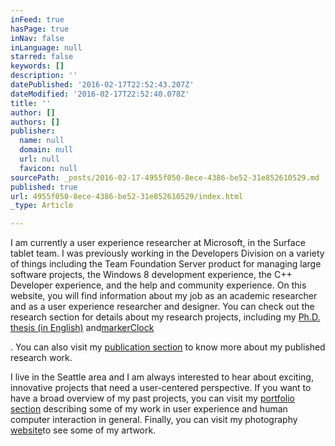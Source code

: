 ```yaml
---
inFeed: true
hasPage: true
inNav: false
inLanguage: null
starred: false
keywords: []
description: ''
datePublished: '2016-02-17T22:52:43.207Z'
dateModified: '2016-02-17T22:52:40.078Z'
title: ''
author: []
authors: []
publisher:
  name: null
  domain: null
  url: null
  favicon: null
sourcePath: _posts/2016-02-17-4955f050-8ece-4386-be52-31e852610529.md
published: true
url: 4955f050-8ece-4386-be52-31e852610529/index.html
_type: Article

---
```

I am currently a user experience researcher at Microsoft, in the Surface tablet team. I was previously working in the Developers Division on a variety of things including the Team Foundation Server product for managing large software projects, the Windows 8 development experience, the C++ Developer experience, and the help and community experience. On this website, you will find information about my job as an academic researcher and as a user experience researcher and designer. You can check out the research section for details about my research projects, including my [Ph.D. thesis (in English)][0] and[markerClock][1]

. You can also visit my [publication section][2] to know more about my published research work.

I live in the Seattle area and I am always interested to hear about exciting, innovative projects that need a user-centered perspective. If you want to have a broad overview of my past projects, you can visit my [portfolio section][3] describing some of my work in user experience and human computer interaction in general. Finally, you can visit my photography [website][4]to see some of my artwork.

[0]: http://yannriche.com/phd.php
[1]: http://yannriche.com/markerclock.php
[2]: http://yannriche.com/publications.php
[3]: http://yannriche.com/portfolio.php
[4]: null